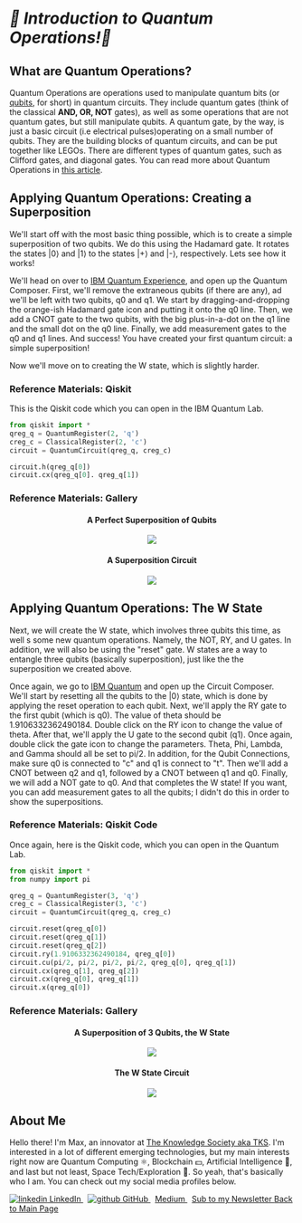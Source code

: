 ***🦈 Introduction to Quantum Operations!🦈***
================================================
## What are Quantum Operations? 
Quantum Operations are operations used to manipulate quantum bits (or [qubits](https://en.wikipedia.org/wiki/Qubit), for short) in quantum circuits.
They include quantum gates (think of the classical **AND, OR, NOT** gates), as well as some operations that are not quantum gates, but still manipulate qubits.
A quantum gate, by the way, is just a basic circuit (i.e electrical pulses)operating on a small number of qubits.
They are the building blocks of quantum circuits, and can be put together like LEGOs.
There are different types of quantum gates, such as Clifford gates, and diagonal gates.
You can read more about Quantum Operations in [this article](https://www.medium.com/swlh/introduction-to-quantum-operations-e797fae3fab).

## Applying Quantum Operations: Creating a Superposition
We'll start off with the most basic thing possible, which is to create a simple superposition of two qubits.
We do this using the Hadamard gate.
It rotates the states |0⟩ and |1⟩ to the states |+⟩ and |-⟩, respectively. Lets see how it works!  
  
We'll head on over to [IBM Quantum Experience](https://quantum-computing.ibm.com), and open up the Quantum Composer.
First, we'll remove the extraneous qubits \(if there are any\), ad we'll be left with two qubits, q0 and q1.
We start by dragging-and-dropping the orange-ish Hadamard gate icon and putting it onto the q0 line.
Then, we add a CNOT gate to the two qubits, with the big plus-in-a-dot on the q1 line and the small dot on the q0 line.
Finally, we add measurement gates to the q0 and q1 lines.
And success!
You have created your first quantum circuit: a simple superposition!  
  
Now we'll move on to creating the W state, which is slightly harder.

### Reference Materials: Qiskit
This is the Qiskit code which you can open in the IBM Quantum Lab.
```python
from qiskit import *
qreg_q = QuantumRegister(2, 'q')
creg_c = ClassicalRegister(2, 'c')
circuit = QuantumCircuit(qreg_q, creg_c)

circuit.h(qreg_q[0])
circuit.cx(qreg_q[0]. qreg_q[1])
```

### Reference Materials: Gallery
<html>
  <h4 align="center">A Perfect Superposition of Qubits</h4>
  <p align="center">
    <img src="https://user-images.githubusercontent.com/81530826/118022442-392d0600-b311-11eb-81a8-0ec19d73cbe6.png">
  </p>
  <h4 align="center">A Superposition Circuit</h4>
  <p align="center">
    <img src="https://user-images.githubusercontent.com/81530826/118163642-1107da80-b3d7-11eb-8ccb-bc7939b48eab.png">
  </p>
</html>

## Applying Quantum Operations: The W State
Next, we will create the W state, which involves three qubits this time, as well s some new quantum operations. Namely, the NOT, RY, and U gates. In addition, we will also be using the "reset" gate.
W states are a way to entangle three qubits (basically superposition), just like the the superposition we created above.  

Once again, we go to [IBM Quantum](https://quantum-computing.ibm.com) and open up the Circuit Composer.
We'll start by resetting all the qubits to the |0⟩ state, which is done by applying the reset operation to each qubit.
Next, we'll apply the RY gate to the first qubit (which is q0).
The value of theta should be 1.9106332362490184.
Double click on the RY icon to change the value of theta.
After that, we'll apply the U gate to the second qubit (q1).
Once again, double click the gate icon to change the parameters.
Theta, Phi, Lambda, and Gamma should all be set to pi/2.
In addition, for the Qubit Connections, make sure q0 is connected to "c" and q1 is connect to "t".
Then we'll add a CNOT between q2 and q1, followed by a CNOT between q1 and q0.
Finally, we will add a NOT gate to q0.
And that completes the W state!
If you want, you can add measurement gates to all the qubits;
I didn't do this in order to show the superpositions.

### Reference Materials: Qiskit Code
Once again, here is the Qiskit code, which you can open in the Quantum Lab.
```python
from qiskit import *
from numpy import pi

qreg_q = QuantumRegister(3, 'q')
creg_c = ClassicalRegister(3, 'c')
circuit = QuantumCircuit(qreg_q, creg_c)

circuit.reset(qreg_q[0])
circuit.reset(qreg_q[1])
circuit.reset(qreg_q[2])
circuit.ry(1.9106332362490184, qreg_q[0])
circuit.cu(pi/2, pi/2, pi/2, pi/2, qreg_q[0], qreg_q[1])
circuit.cx(qreg_q[1], qreg_q[2])
circuit.cx(qreg_q[0], qreg_q[1])
circuit.x(qreg_q[0])
```
### Reference Materials: Gallery
<html>
  <h4 align="center">A Superposition of 3 Qubits, the W State</h4>
  <p align="center">
    <img src="https://user-images.githubusercontent.com/81530826/118166798-ca1be400-b3da-11eb-940d-e9ba6862e5e7.png">
  </p>
  <h4 align="center">The W State Circuit</h4>
  <p align="center">
    <img src="https://user-images.githubusercontent.com/81530826/118166947-fb94af80-b3da-11eb-86eb-82bbafcdfa21.png">
  </p>
</html>

## About Me
Hello there! I'm Max, an innovator at [The Knowledge Society aka TKS](https://tks.world).
I'm interested in a lot of different emerging technologies, but my main interests right now are Quantum Computing ⚛️, Blockchain 💵, Artificial Intelligence 🤖, and last but not least, Space Tech/Exploration 🚀.
So yeah, that's basically who I am. You can check out my social media profiles below.  
<p>
  <a href="https://www.linkedin.com/in/max-cui-9889641b7/" rel="nofollow noreferrer">
    <img src = "https://i.stack.imgur.com/gVE0j.png" alt="linkedin">
    LinkedIn
  </a> &nbsp;
  <a href = "https://github.com/TKSMax" rel="nofollow noreferrer">
    <img src = "https://i.stack.imgur.com/tskMh.png" alt="github">
    GitHub
  </a> &nbsp;
  <a href="https://max-c.medium.com" rel="nofollow noreferrer">
    Medium
  </a> &nbsp;
  <a href = "https://maxmcui.substack.com" rel="nofollow noreferrer">
    Sub to my Newsletter
  </a>
  <a href="https://tksmax.github.io/FocusProjects" rel="nofollow noreferrer">
    Back to Main Page
  </a>
</p>
